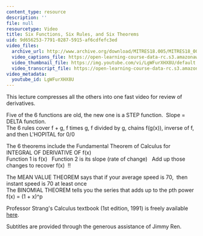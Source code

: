 ```yaml
---
content_type: resource
description: ''
file: null
resourcetype: Video
title: Six Functions, Six Rules, and Six Theorems
uid: 9d656253-7791-0287-5915-af6cdfefc3ed
video_files:
  archive_url: http://www.archive.org/download/MITRES18.005/MITRES18_005S10_SixFunctions_300k.mp4
  video_captions_file: https://open-learning-course-data-rc.s3.amazonaws.com/res-18-005-highlights-of-calculus-spring-2010/a3dbb2da008b59d4a844ea5b75c8c870_LgWFurXHX8U.vtt
  video_thumbnail_file: https://img.youtube.com/vi/LgWFurXHX8U/default.jpg
  video_transcript_file: https://open-learning-course-data-rc.s3.amazonaws.com/res-18-005-highlights-of-calculus-spring-2010/c273bc7136f2e86ba9d255ea026a8544_LgWFurXHX8U.pdf
video_metadata:
  youtube_id: LgWFurXHX8U
---
```


This lecture compresses all the others into one fast video for review of derivatives.  
  
Five of the 6 functions are old, the new one is a STEP function.  Slope = DELTA function.  
The 6 rules cover f + g, f times g, f divided by g, chains f(g(x)), inverse of f, and then L'HOPITAL for 0/0  
  
The 6 theorems include the Fundamental Theorem of Calculus for INTEGRAL OF DERIVATIVE OF f(x)   
Function 1 is f(x)   Function 2 is its slope (rate of change)   Add up those changes to recover f(x)  !!  
  
The MEAN VALUE THEOREM says that if your average speed is 70,  then instant speed is 70 at least once  
The BINOMIAL THEOREM tells you the series that adds up to the pth power f(x) = (1 + x)^p

Professor Strang's Calculus textbook (1st edition, 1991) is freely available [here](/courses/res-18-001-calculus-online-textbook-spring-2005/).

Subtitles are provided through the generous assistance of Jimmy Ren.